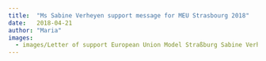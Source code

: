 ```yaml
---
title:  "Ms Sabine Verheyen support message for MEU Strasbourg 2018"
date:   2018-04-21
author: "Maria"
images:
  - images/Letter of support European Union Model Straßburg Sabine Verheyen-1.png
---
```

